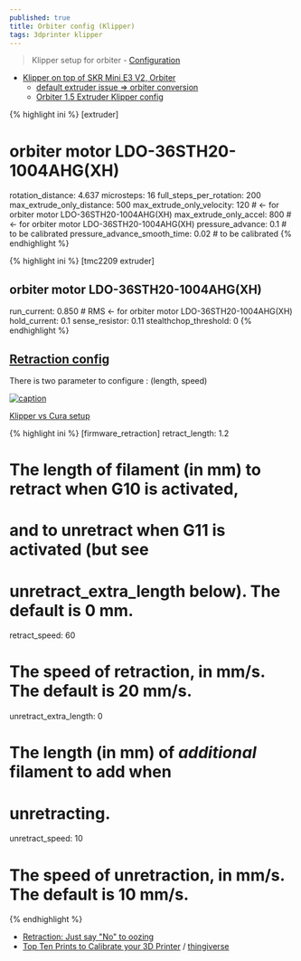 ```yaml
---
published: true
title: Orbiter config (Klipper)
tags: 3dprinter klipper
---
```

> Klipper setup for orbiter - [Configuration](https://www.thingiverse.com/thing:4725897)

- [Klipper on top of SKR Mini E3 V2, Orbiter](https://youtu.be/dZEL_ycAOLs?t=1580)
	- [default extruder issue => orbiter conversion](https://youtu.be/RsZ3oAfyM0I?t=1588)
	- [Orbiter 1.5 Extruder Klipper config](https://github.com/bad1dea/klipper_config)

{% highlight ini %}
[extruder]
# orbiter motor LDO-36STH20-1004AHG(XH)
rotation_distance: 4.637
microsteps: 16
full_steps_per_rotation:   200
max_extrude_only_distance: 500
max_extrude_only_velocity: 120 # <- for orbiter motor LDO-36STH20-1004AHG(XH)
max_extrude_only_accel:    800 # <- for orbiter motor LDO-36STH20-1004AHG(XH)
pressure_advance: 0.1				# to be calibrated
pressure_advance_smooth_time: 0.02  # to be calibrated
{% endhighlight %}


{% highlight ini %}
[tmc2209 extruder]
## orbiter motor LDO-36STH20-1004AHG(XH)
run_current:    0.850 # RMS <- for orbiter motor LDO-36STH20-1004AHG(XH)
hold_current:   0.1
sense_resistor: 0.11
stealthchop_threshold: 0
{% endhighlight %}

## [Retraction config](https://www.thingiverse.com/thing:1815784)

There is two parameter to configure : (length, speed)

[ ![caption](https://cdn.thingiverse.com/renders/9a/c6/9d/c4/01/cb7b8132e6f320798e8b3e0a1eab3ab7_preview_featured.JPG)](https://www.thingiverse.com/make:614605)

[Klipper vs Cura setup](https://www.reddit.com/r/klippers/comments/nds8q9/confused_about_retraction_in_slicer_or_in_firmware/)

{% highlight ini %}
[firmware_retraction]
retract_length: 1.2
#   The length of filament (in mm) to retract when G10 is activated,
#   and to unretract when G11 is activated (but see
#   unretract_extra_length below). The default is 0 mm.
retract_speed: 60
#   The speed of retraction, in mm/s. The default is 20 mm/s.
unretract_extra_length: 0
#   The length (in mm) of *additional* filament to add when
#   unretracting.
unretract_speed: 10
#   The speed of unretraction, in mm/s. The default is 10 mm/s.

{% endhighlight %}

- [Retraction: Just say "No" to oozing](https://www.matterhackers.com/articles/retraction-just-say-no-to-oozing)
- [Top Ten Prints to Calibrate your 3D Printer](https://www.matterhackers.com/articles/top-ten-prints-to-calibrate-your-3d-printer) / [thingiverse](https://www.thingiverse.com/thing:2755063/files)